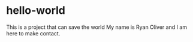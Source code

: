 # hello-world
This is a project that can save the world
My name is Ryan Oliver and I am here to make contact.
